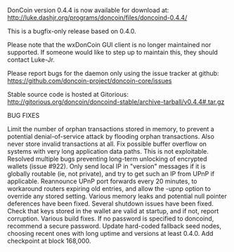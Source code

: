 DonCoin version 0.4.4 is now available for download at:
http://luke.dashjr.org/programs/doncoin/files/doncoind-0.4.4/

This is a bugfix-only release based on 0.4.0.

Please note that the wxDonCoin GUI client is no longer maintained nor supported. If someone would like to step up to maintain this, they should contact Luke-Jr.

Please report bugs for the daemon only using the issue tracker at github:
https://github.com/doncoin-project/doncoin-core/issues

Stable source code is hosted at Gitorious:
http://gitorious.org/doncoin/doncoind-stable/archive-tarball/v0.4.4#.tar.gz

BUG FIXES

Limit the number of orphan transactions stored in memory, to prevent a potential denial-of-service attack by flooding orphan transactions. Also never store invalid transactions at all.
Fix possible buffer overflow on systems with very long application data paths. This is not exploitable.
Resolved multiple bugs preventing long-term unlocking of encrypted wallets (issue #922).
Only send local IP in "version" messages if it is globally routable (ie, not private), and try to get such an IP from UPnP if applicable.
Reannounce UPnP port forwards every 20 minutes, to workaround routers expiring old entries, and allow the -upnp option to override any stored setting.
Various memory leaks and potential null pointer deferences have been
fixed.
Several shutdown issues have been fixed.
Check that keys stored in the wallet are valid at startup, and if not,
report corruption.
Various build fixes.
If no password is specified to doncoind, recommend a secure password.
Update hard-coded fallback seed nodes, choosing recent ones with long uptime and versions at least 0.4.0.
Add checkpoint at block 168,000.

